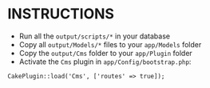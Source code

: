 # INSTRUCTIONS

* Run all the `output/scripts/*` in your database
* Copy all `output/Models/*` files to your `app/Models` folder
* Copy the `output/Cms` folder to your `app/Plugin` folder
* Activate the `Cms` plugin in `app/Config/bootstrap.php`: 
```
CakePlugin::load('Cms', ['routes' => true]);
```